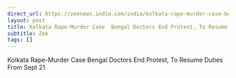 ```yaml
---
direct_url: https://zeenews.india.com/india/kolkata-rape-murder-case-bengal-doctors-end-protest-to-resume-duties-from-sept-21-2795751.html
layout: post
title: Kolkata Rape-Murder Case  Bengal Doctors End Protest, To Resume Duties From Sept 21
subtitle: Zee
tags: []
---
```


Kolkata Rape-Murder Case  Bengal Doctors End Protest, To Resume Duties From Sept 21
